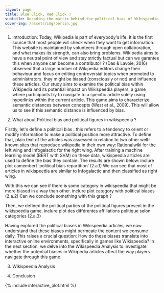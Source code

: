 ```yaml
---
layout: page
title: Blue Click, Red Click 🖱️
subtitle: Decoding the matrix behind the political bias of Wikispeedia
cover-img: /assets/img/berlin.jpg
---
```

1. Introduction:
Today, Wikipedia is part of everybody's life. It is the first source that most people will check when they want to get information. This website is maintained by volunteers through open collaboration, and what makes its strength, can also bring problems. Wikipedia aims to have a neutral point of view and stay strictly factual but can we garantee this when anyone can become a contributor ? (Das & Lavoie, 2016) observed that a large number of Wikipedia editors change their behaviour and focus on editing controversial topics when promoted to administrators, they might be biased (consciously or not) and influence these articles. Our study aims to examine the political bias within Wikipedia and its potential impact on Wikispeedia players, a game where participants try to navigate to a specific article solely using hyperlinks within the current article. This game aims to characterize semantic distances between concepts (West et al., 2009). This will allow us to see if this semantic distance is influenced by bias.

2. What about Political bias and political figures in wikispeedia ?

Firstly, let's define a political bias : this refers to a tendency to orient or modify information to make a political position more attractive.
To define that, plain text of the articles was assessed in relation to two other well-known sites that reproduce wikipedia in their own way: [Rationalwiki](https://rationalwiki.org/wiki/Main_Page) for the left wing and Infogalactic for the right wing. After training a machine learning model (BERT with SVM) on these data, wikispeedia articles are used to define the bias they contain. The results are shown below: 
inclure plot camembert ‘political biais repartition’ (2.a.1)
We can see that most of articles in wikispeedia are similar to Infogalactic and then classified as right wing. 

With this we can see if there is some category in wikispeedia that might be more biased in a way than other.
inclure plot category with political biases (2.a.2)
Can we conclude something with this graph ?

Then, we defined the political parties of the political figures present in the wikispeedia game. 
inclure plot des différentes affiliations politique selon catégories (2.a.3)







Having explored the political biases in Wikispeedia articles, we now understand that these biases might permeate the content we consume daily. This raises a crucial question: How do these biases translate into interactive online environments, specifically in games like Wikispeedia? In the next section, we delve into the Wikispeedia Analysis to investigate whether the potential biases in Wikipedia articles affect the way players navigate through this game. 

3. Wikispeedia Analysis 

4. Conclusion 



{% include interactive_plot.html %}


